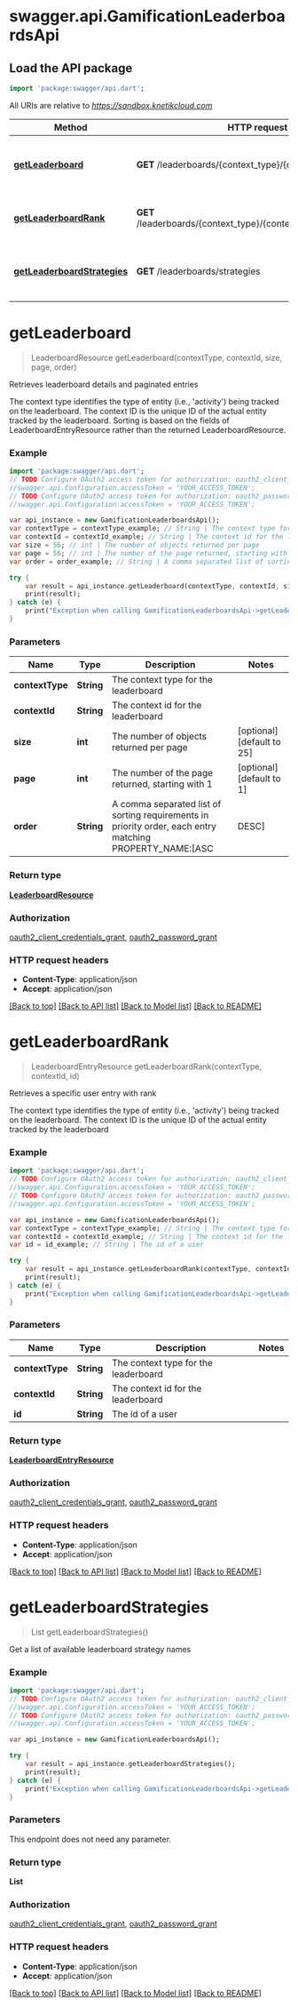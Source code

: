 # swagger.api.GamificationLeaderboardsApi

## Load the API package
```dart
import 'package:swagger/api.dart';
```

All URIs are relative to *https://sandbox.knetikcloud.com*

Method | HTTP request | Description
------------- | ------------- | -------------
[**getLeaderboard**](GamificationLeaderboardsApi.md#getLeaderboard) | **GET** /leaderboards/{context_type}/{context_id} | Retrieves leaderboard details and paginated entries
[**getLeaderboardRank**](GamificationLeaderboardsApi.md#getLeaderboardRank) | **GET** /leaderboards/{context_type}/{context_id}/users/{id}/rank | Retrieves a specific user entry with rank
[**getLeaderboardStrategies**](GamificationLeaderboardsApi.md#getLeaderboardStrategies) | **GET** /leaderboards/strategies | Get a list of available leaderboard strategy names


# **getLeaderboard**
> LeaderboardResource getLeaderboard(contextType, contextId, size, page, order)

Retrieves leaderboard details and paginated entries

The context type identifies the type of entity (i.e., 'activity') being tracked on the leaderboard. The context ID is the unique ID of the actual entity tracked by the leaderboard. Sorting is based on the fields of LeaderboardEntryResource rather than the returned LeaderboardResource.

### Example 
```dart
import 'package:swagger/api.dart';
// TODO Configure OAuth2 access token for authorization: oauth2_client_credentials_grant
//swagger.api.Configuration.accessToken = 'YOUR_ACCESS_TOKEN';
// TODO Configure OAuth2 access token for authorization: oauth2_password_grant
//swagger.api.Configuration.accessToken = 'YOUR_ACCESS_TOKEN';

var api_instance = new GamificationLeaderboardsApi();
var contextType = contextType_example; // String | The context type for the leaderboard
var contextId = contextId_example; // String | The context id for the leaderboard
var size = 56; // int | The number of objects returned per page
var page = 56; // int | The number of the page returned, starting with 1
var order = order_example; // String | A comma separated list of sorting requirements in priority order, each entry matching PROPERTY_NAME:[ASC|DESC]

try { 
    var result = api_instance.getLeaderboard(contextType, contextId, size, page, order);
    print(result);
} catch (e) {
    print("Exception when calling GamificationLeaderboardsApi->getLeaderboard: $e\n");
}
```

### Parameters

Name | Type | Description  | Notes
------------- | ------------- | ------------- | -------------
 **contextType** | **String**| The context type for the leaderboard | 
 **contextId** | **String**| The context id for the leaderboard | 
 **size** | **int**| The number of objects returned per page | [optional] [default to 25]
 **page** | **int**| The number of the page returned, starting with 1 | [optional] [default to 1]
 **order** | **String**| A comma separated list of sorting requirements in priority order, each entry matching PROPERTY_NAME:[ASC|DESC] | [optional] [default to score:DESC,updated:ASC,user_id:ASC]

### Return type

[**LeaderboardResource**](LeaderboardResource.md)

### Authorization

[oauth2_client_credentials_grant](../README.md#oauth2_client_credentials_grant), [oauth2_password_grant](../README.md#oauth2_password_grant)

### HTTP request headers

 - **Content-Type**: application/json
 - **Accept**: application/json

[[Back to top]](#) [[Back to API list]](../README.md#documentation-for-api-endpoints) [[Back to Model list]](../README.md#documentation-for-models) [[Back to README]](../README.md)

# **getLeaderboardRank**
> LeaderboardEntryResource getLeaderboardRank(contextType, contextId, id)

Retrieves a specific user entry with rank

The context type identifies the type of entity (i.e., 'activity') being tracked on the leaderboard. The context ID is the unique ID of the actual entity tracked by the leaderboard

### Example 
```dart
import 'package:swagger/api.dart';
// TODO Configure OAuth2 access token for authorization: oauth2_client_credentials_grant
//swagger.api.Configuration.accessToken = 'YOUR_ACCESS_TOKEN';
// TODO Configure OAuth2 access token for authorization: oauth2_password_grant
//swagger.api.Configuration.accessToken = 'YOUR_ACCESS_TOKEN';

var api_instance = new GamificationLeaderboardsApi();
var contextType = contextType_example; // String | The context type for the leaderboard
var contextId = contextId_example; // String | The context id for the leaderboard
var id = id_example; // String | The id of a user

try { 
    var result = api_instance.getLeaderboardRank(contextType, contextId, id);
    print(result);
} catch (e) {
    print("Exception when calling GamificationLeaderboardsApi->getLeaderboardRank: $e\n");
}
```

### Parameters

Name | Type | Description  | Notes
------------- | ------------- | ------------- | -------------
 **contextType** | **String**| The context type for the leaderboard | 
 **contextId** | **String**| The context id for the leaderboard | 
 **id** | **String**| The id of a user | 

### Return type

[**LeaderboardEntryResource**](LeaderboardEntryResource.md)

### Authorization

[oauth2_client_credentials_grant](../README.md#oauth2_client_credentials_grant), [oauth2_password_grant](../README.md#oauth2_password_grant)

### HTTP request headers

 - **Content-Type**: application/json
 - **Accept**: application/json

[[Back to top]](#) [[Back to API list]](../README.md#documentation-for-api-endpoints) [[Back to Model list]](../README.md#documentation-for-models) [[Back to README]](../README.md)

# **getLeaderboardStrategies**
> List<String> getLeaderboardStrategies()

Get a list of available leaderboard strategy names

### Example 
```dart
import 'package:swagger/api.dart';
// TODO Configure OAuth2 access token for authorization: oauth2_client_credentials_grant
//swagger.api.Configuration.accessToken = 'YOUR_ACCESS_TOKEN';
// TODO Configure OAuth2 access token for authorization: oauth2_password_grant
//swagger.api.Configuration.accessToken = 'YOUR_ACCESS_TOKEN';

var api_instance = new GamificationLeaderboardsApi();

try { 
    var result = api_instance.getLeaderboardStrategies();
    print(result);
} catch (e) {
    print("Exception when calling GamificationLeaderboardsApi->getLeaderboardStrategies: $e\n");
}
```

### Parameters
This endpoint does not need any parameter.

### Return type

**List<String>**

### Authorization

[oauth2_client_credentials_grant](../README.md#oauth2_client_credentials_grant), [oauth2_password_grant](../README.md#oauth2_password_grant)

### HTTP request headers

 - **Content-Type**: application/json
 - **Accept**: application/json

[[Back to top]](#) [[Back to API list]](../README.md#documentation-for-api-endpoints) [[Back to Model list]](../README.md#documentation-for-models) [[Back to README]](../README.md)

